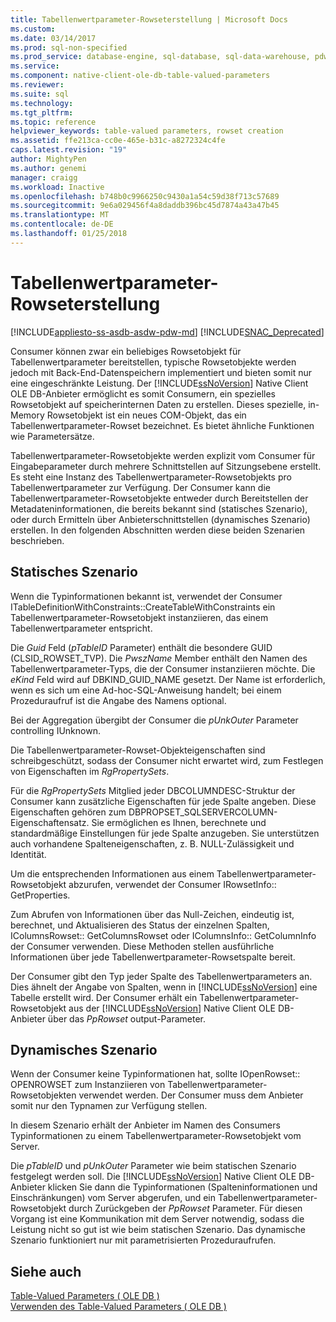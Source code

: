 ```yaml
---
title: Tabellenwertparameter-Rowseterstellung | Microsoft Docs
ms.custom: 
ms.date: 03/14/2017
ms.prod: sql-non-specified
ms.prod_service: database-engine, sql-database, sql-data-warehouse, pdw
ms.service: 
ms.component: native-client-ole-db-table-valued-parameters
ms.reviewer: 
ms.suite: sql
ms.technology: 
ms.tgt_pltfrm: 
ms.topic: reference
helpviewer_keywords: table-valued parameters, rowset creation
ms.assetid: ffe213ca-cc0e-465e-b31c-a8272324c4fe
caps.latest.revision: "19"
author: MightyPen
ms.author: genemi
manager: craigg
ms.workload: Inactive
ms.openlocfilehash: b748b0c9966250c9430a1a54c59d38f713c57689
ms.sourcegitcommit: 9e6a029456f4a8daddb396bc45d7874a43a47b45
ms.translationtype: MT
ms.contentlocale: de-DE
ms.lasthandoff: 01/25/2018
---
```

# <a name="table-valued-parameter-rowset-creation"></a>Tabellenwertparameter-Rowseterstellung
[!INCLUDE[appliesto-ss-asdb-asdw-pdw-md](../../includes/appliesto-ss-asdb-asdw-pdw-md.md)]
[!INCLUDE[SNAC_Deprecated](../../includes/snac-deprecated.md)]

  Consumer können zwar ein beliebiges Rowsetobjekt für Tabellenwertparameter bereitstellen, typische Rowsetobjekte werden jedoch mit Back-End-Datenspeichern implementiert und bieten somit nur eine eingeschränkte Leistung. Der [!INCLUDE[ssNoVersion](../../includes/ssnoversion-md.md)] Native Client OLE DB-Anbieter ermöglicht es somit Consumern, ein spezielles Rowsetobjekt auf speicherinternen Daten zu erstellen. Dieses spezielle, in-Memory Rowsetobjekt ist ein neues COM-Objekt, das ein Tabellenwertparameter-Rowset bezeichnet. Es bietet ähnliche Funktionen wie Parametersätze.  
  
 Tabellenwertparameter-Rowsetobjekte werden explizit vom Consumer für Eingabeparameter durch mehrere Schnittstellen auf Sitzungsebene erstellt. Es steht eine Instanz des Tabellenwertparameter-Rowsetobjekts pro Tabellenwertparameter zur Verfügung. Der Consumer kann die Tabellenwertparameter-Rowsetobjekte entweder durch Bereitstellen der Metadateninformationen, die bereits bekannt sind (statisches Szenario), oder durch Ermitteln über Anbieterschnittstellen (dynamisches Szenario) erstellen. In den folgenden Abschnitten werden diese beiden Szenarien beschrieben.  
  
## <a name="static-scenario"></a>Statisches Szenario  
 Wenn die Typinformationen bekannt ist, verwendet der Consumer ITableDefinitionWithConstraints::CreateTableWithConstraints ein Tabellenwertparameter-Rowsetobjekt instanziieren, das einem Tabellenwertparameter entspricht.  
  
 Die *Guid* Feld (*pTableID* Parameter) enthält die besondere GUID (CLSID_ROWSET_TVP). Die *PwszName* Member enthält den Namen des Tabellenwertparameter-Typs, die der Consumer instanziieren möchte. Die *eKind* Feld wird auf DBKIND_GUID_NAME gesetzt. Der Name ist erforderlich, wenn es sich um eine Ad-hoc-SQL-Anweisung handelt; bei einem Prozeduraufruf ist die Angabe des Namens optional.  
  
 Bei der Aggregation übergibt der Consumer die *pUnkOuter* Parameter controlling IUnknown.  
  
 Die Tabellenwertparameter-Rowset-Objekteigenschaften sind schreibgeschützt, sodass der Consumer nicht erwartet wird, zum Festlegen von Eigenschaften im *RgPropertySets*.  
  
 Für die *RgPropertySets* Mitglied jeder DBCOLUMNDESC-Struktur der Consumer kann zusätzliche Eigenschaften für jede Spalte angeben. Diese Eigenschaften gehören zum DBPROPSET_SQLSERVERCOLUMN-Eigenschaftensatz. Sie ermöglichen es Ihnen, berechnete und standardmäßige Einstellungen für jede Spalte anzugeben. Sie unterstützen auch vorhandene Spalteneigenschaften, z. B. NULL-Zulässigkeit und Identität.  
  
 Um die entsprechenden Informationen aus einem Tabellenwertparameter-Rowsetobjekt abzurufen, verwendet der Consumer IRowsetInfo:: GetProperties.  
  
 Zum Abrufen von Informationen über das Null-Zeichen, eindeutig ist, berechnet, und Aktualisieren des Status der einzelnen Spalten, IColumnsRowset:: GetColumnsRowset oder IColumnsInfo:: GetColumnInfo der Consumer verwenden. Diese Methoden stellen ausführliche Informationen über jede Tabellenwertparameter-Rowsetspalte bereit.  
  
 Der Consumer gibt den Typ jeder Spalte des Tabellenwertparameters an. Dies ähnelt der Angabe von Spalten, wenn in [!INCLUDE[ssNoVersion](../../includes/ssnoversion-md.md)] eine Tabelle erstellt wird. Der Consumer erhält ein Tabellenwertparameter-Rowsetobjekt aus der [!INCLUDE[ssNoVersion](../../includes/ssnoversion-md.md)] Native Client OLE DB-Anbieter über das *PpRowset* output-Parameter.  
  
## <a name="dynamic-scenario"></a>Dynamisches Szenario  
 Wenn der Consumer keine Typinformationen hat, sollte IOpenRowset:: OPENROWSET zum Instanziieren von Tabellenwertparameter-Rowsetobjekten verwendet werden. Der Consumer muss dem Anbieter somit nur den Typnamen zur Verfügung stellen.  
  
 In diesem Szenario erhält der Anbieter im Namen des Consumers Typinformationen zu einem Tabellenwertparameter-Rowsetobjekt vom Server.  
  
 Die *pTableID* und *pUnkOuter* Parameter wie beim statischen Szenario festgelegt werden soll. Die [!INCLUDE[ssNoVersion](../../includes/ssnoversion-md.md)] Native Client OLE DB-Anbieter klicken Sie dann die Typinformationen (Spalteninformationen und Einschränkungen) vom Server abgerufen, und ein Tabellenwertparameter-Rowsetobjekt durch Zurückgeben der *PpRowset* Parameter. Für diesen Vorgang ist eine Kommunikation mit dem Server notwendig, sodass die Leistung nicht so gut ist wie beim statischen Szenario. Das dynamische Szenario funktioniert nur mit parametrisierten Prozeduraufrufen.  
  
## <a name="see-also"></a>Siehe auch  
 [Table-Valued Parameters &#40; OLE DB &#41;](../../relational-databases/native-client-ole-db-table-valued-parameters/table-valued-parameters-ole-db.md)   
 [Verwenden des Table-Valued Parameters &#40; OLE DB &#41;](../../relational-databases/native-client-ole-db-how-to/use-table-valued-parameters-ole-db.md)  
  
  
